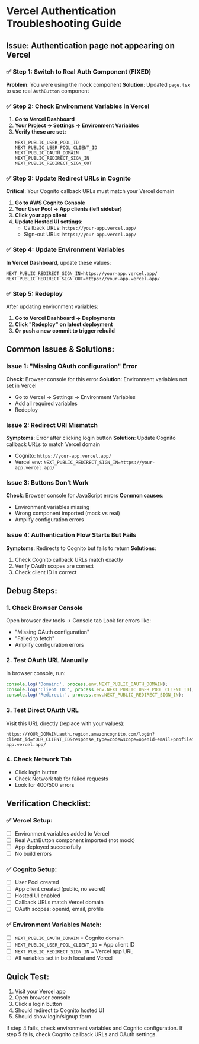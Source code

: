 # Vercel Authentication Troubleshooting Guide

## Issue: Authentication page not appearing on Vercel

### ✅ Step 1: Switch to Real Auth Component (FIXED)
**Problem**: You were using the mock component
**Solution**: Updated `page.tsx` to use real `AuthButton` component

### ✅ Step 2: Check Environment Variables in Vercel
1. **Go to Vercel Dashboard**
2. **Your Project → Settings → Environment Variables**
3. **Verify these are set:**
   ```
   NEXT_PUBLIC_USER_POOL_ID
   NEXT_PUBLIC_USER_POOL_CLIENT_ID
   NEXT_PUBLIC_OAUTH_DOMAIN
   NEXT_PUBLIC_REDIRECT_SIGN_IN
   NEXT_PUBLIC_REDIRECT_SIGN_OUT
   ```

### ✅ Step 3: Update Redirect URLs in Cognito
**Critical**: Your Cognito callback URLs must match your Vercel domain

1. **Go to AWS Cognito Console**
2. **Your User Pool → App clients (left sidebar)**
3. **Click your app client**
4. **Update Hosted UI settings:**
   - Callback URLs: `https://your-app.vercel.app/`
   - Sign-out URLs: `https://your-app.vercel.app/`

### ✅ Step 4: Update Environment Variables
**In Vercel Dashboard**, update these values:
```
NEXT_PUBLIC_REDIRECT_SIGN_IN=https://your-app.vercel.app/
NEXT_PUBLIC_REDIRECT_SIGN_OUT=https://your-app.vercel.app/
```

### ✅ Step 5: Redeploy
After updating environment variables:
1. **Go to Vercel Dashboard → Deployments**
2. **Click "Redeploy" on latest deployment**
3. **Or push a new commit to trigger rebuild**

## Common Issues & Solutions:

### Issue 1: "Missing OAuth configuration" Error
**Check**: Browser console for this error
**Solution**: Environment variables not set in Vercel
- Go to Vercel → Settings → Environment Variables
- Add all required variables
- Redeploy

### Issue 2: Redirect URI Mismatch
**Symptoms**: Error after clicking login button
**Solution**: Update Cognito callback URLs to match Vercel domain
- Cognito: `https://your-app.vercel.app/`
- Vercel env: `NEXT_PUBLIC_REDIRECT_SIGN_IN=https://your-app.vercel.app/`

### Issue 3: Buttons Don't Work
**Check**: Browser console for JavaScript errors
**Common causes**:
- Environment variables missing
- Wrong component imported (mock vs real)
- Amplify configuration errors

### Issue 4: Authentication Flow Starts But Fails
**Symptoms**: Redirects to Cognito but fails to return
**Solutions**:
1. Check Cognito callback URLs match exactly
2. Verify OAuth scopes are correct
3. Check client ID is correct

## Debug Steps:

### 1. Check Browser Console
Open browser dev tools → Console tab
Look for errors like:
- "Missing OAuth configuration"
- "Failed to fetch"
- Amplify configuration errors

### 2. Test OAuth URL Manually
In browser console, run:
```javascript
console.log('Domain:', process.env.NEXT_PUBLIC_OAUTH_DOMAIN);
console.log('Client ID:', process.env.NEXT_PUBLIC_USER_POOL_CLIENT_ID);
console.log('Redirect:', process.env.NEXT_PUBLIC_REDIRECT_SIGN_IN);
```

### 3. Test Direct OAuth URL
Visit this URL directly (replace with your values):
```
https://YOUR_DOMAIN.auth.region.amazoncognito.com/login?client_id=YOUR_CLIENT_ID&response_type=code&scope=openid+email+profile&redirect_uri=https://your-app.vercel.app/
```

### 4. Check Network Tab
- Click login button
- Check Network tab for failed requests
- Look for 400/500 errors

## Verification Checklist:

### ✅ Vercel Setup:
- [ ] Environment variables added to Vercel
- [ ] Real AuthButton component imported (not mock)
- [ ] App deployed successfully
- [ ] No build errors

### ✅ Cognito Setup:
- [ ] User Pool created
- [ ] App client created (public, no secret)
- [ ] Hosted UI enabled
- [ ] Callback URLs match Vercel domain
- [ ] OAuth scopes: openid, email, profile

### ✅ Environment Variables Match:
- [ ] `NEXT_PUBLIC_OAUTH_DOMAIN` = Cognito domain
- [ ] `NEXT_PUBLIC_USER_POOL_CLIENT_ID` = App client ID
- [ ] `NEXT_PUBLIC_REDIRECT_SIGN_IN` = Vercel app URL
- [ ] All variables set in both local and Vercel

## Quick Test:
1. Visit your Vercel app
2. Open browser console
3. Click a login button
4. Should redirect to Cognito hosted UI
5. Should show login/signup form

If step 4 fails, check environment variables and Cognito configuration.
If step 5 fails, check Cognito callback URLs and OAuth settings.